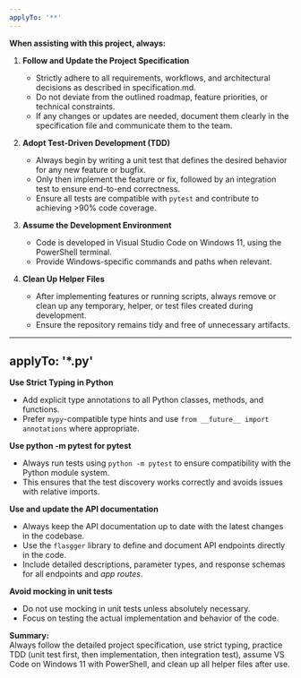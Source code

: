 ```yaml
---
applyTo: '**'
---
```

**When assisting with this project, always:**

1. **Follow and Update the Project Specification**  
   - Strictly adhere to all requirements, workflows, and architectural decisions as described in specification.md.  
   - Do not deviate from the outlined roadmap, feature priorities, or technical constraints.
   - If any changes or updates are needed, document them clearly in the specification file and communicate them to the team.

2. **Adopt Test-Driven Development (TDD)**  
   - Always begin by writing a unit test that defines the desired behavior for any new feature or bugfix.  
   - Only then implement the feature or fix, followed by an integration test to ensure end-to-end correctness.  
   - Ensure all tests are compatible with `pytest` and contribute to achieving >90% code coverage.

3. **Assume the Development Environment**  
   - Code is developed in Visual Studio Code on Windows 11, using the PowerShell terminal.  
   - Provide Windows-specific commands and paths when relevant.

4. **Clean Up Helper Files**  
   - After implementing features or running scripts, always remove or clean up any temporary, helper, or test files created during development.  
   - Ensure the repository remains tidy and free of unnecessary artifacts.
---
applyTo: '*.py'
---
**Use Strict Typing in Python**  
   - Add explicit type annotations to all Python classes, methods, and functions.  
   - Prefer `mypy`-compatible type hints and use `from __future__ import annotations` where appropriate.

**Use python -m pytest for pytest**
   - Always run tests using `python -m pytest` to ensure compatibility with the Python module system.  
   - This ensures that the test discovery works correctly and avoids issues with relative imports.

**Use and update the API documentation**
- Always keep the API documentation up to date with the latest changes in the codebase.
- Use the `flasgger` library to define and document API endpoints directly in the code.
- Include detailed descriptions, parameter types, and response schemas for all endpoints and *app routes*.

**Avoid mocking in unit tests**
- Do not use mocking in unit tests unless absolutely necessary.
- Focus on testing the actual implementation and behavior of the code.

**Summary:**  
Always follow the detailed project specification, use strict typing, practice TDD (unit test first, then implementation, then integration test), assume VS Code on Windows 11 with PowerShell, and clean up all helper files after use.

